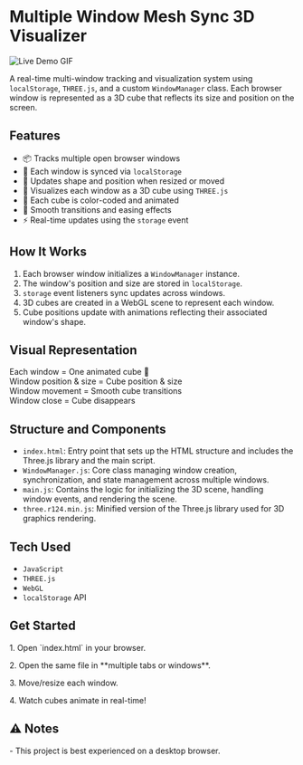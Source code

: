# Multiple Window Mesh Sync 3D Visualizer

![Live Demo GIF](media/MultiWindow3D.gif)

A real-time multi-window tracking and visualization system using `localStorage`, `THREE.js`, and a custom `WindowManager` class. Each browser window is represented as a 3D cube that reflects its size and position on the screen.

## Features

- 📦 Tracks multiple open browser windows
- 🧠 Each window is synced via `localStorage`
- 🔁 Updates shape and position when resized or moved
- 🧊 Visualizes each window as a 3D cube using `THREE.js`
- 🎨 Each cube is color-coded and animated
- 🔄 Smooth transitions and easing effects
- ⚡ Real-time updates using the `storage` event

## How It Works

1. Each browser window initializes a `WindowManager` instance.
2. The window's position and size are stored in `localStorage`.
3. `storage` event listeners sync updates across windows.
4. 3D cubes are created in a WebGL scene to represent each window.
5. Cube positions update with animations reflecting their associated window's shape.

## Visual Representation
Each window = One animated cube 🧊\
Window position & size = Cube position & size\
Window movement = Smooth cube transitions\
Window close = Cube disappears

## Structure and Components
- `index.html`: Entry point that sets up the HTML structure and includes the Three.js library and the main script.
- `WindowManager.js`: Core class managing window creation, synchronization, and state management across multiple windows.
- `main.js`: Contains the logic for initializing the 3D scene, handling window events, and rendering the scene.
- `three.r124.min.js`: Minified version of the Three.js library used for 3D graphics rendering.

## Tech Used
- `JavaScript`
- `THREE.js`
- `WebGL`
- `localStorage` API

##  Get Started

1\. Open \`index.html\` in your browser.

2\. Open the same file in \*\*multiple tabs or windows\*\*.

3\. Move/resize each window.

4\. Watch cubes animate in real-time!


## ⚠️ Notes

\- This project is best experienced on a desktop browser.



